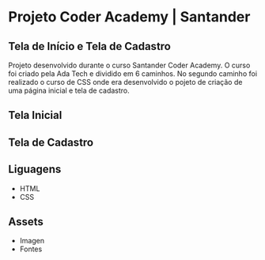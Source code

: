 # Projeto Coder Academy | Santander

## Tela de Início e Tela de Cadastro

Projeto desenvolvido durante o curso Santander Coder Academy.
O curso foi criado pela Ada Tech e dividido em 6 caminhos. No segundo caminho foi realizado o curso de CSS onde era desenvolvido o pojeto de criação de uma página inicial e tela de cadastro.

## Tela Inicial

## Tela de Cadastro

## Liguagens
<ul>
  <li>HTML</li>
  <li>CSS</li>
</ul>

## Assets
<ul>
  <li>Imagen</li>
  <li>Fontes</li>
</ul>

